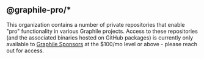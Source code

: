 ## @graphile-pro/\*

This organization contains a number of private repositories that enable "pro"
functionality in various Graphile projects. Access to these repositories (and
the associated binaries hosted on GitHub packages) is currently only available
to [Graphile Sponsors](https://github.com/sponsors/benjie) at the $100/mo level
or above - please reach out for access.
